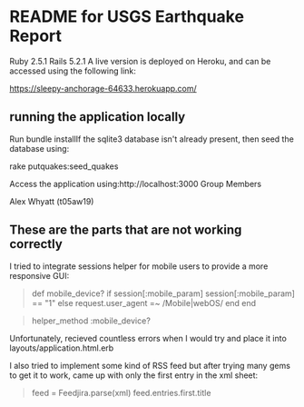 

# README for USGS Earthquake Report  #
Ruby 2.5.1  Rails 5.2.1
A live version is deployed on Heroku, and can be accessed using the following link:

https://sleepy-anchorage-64633.herokuapp.com/



## running the application locally ##
Run bundle installIf the sqlite3 database isn't already present, then seed the database using:

rake putquakes:seed_quakes



Access the application using:http://localhost:3000
Group Members

Alex Whyatt (t05aw19)



## These are the parts that are not working correctly ##


I tried to integrate sessions helper for mobile users to provide a more responsive GUI:

> def mobile_device?
>  	if session[:mobile_param]
>  		session[:mobile_param] == "1"
>  	else
>  		request.user_agent =~ /Mobile|webOS/
>  	end
>  end

>  helper_method :mobile_device?

Unfortunately, recieved countless errors when I would try and place it into layouts/application.html.erb


I also tried to implement some kind of RSS feed but after trying many gems to get it to work, came up with only the first entry in the xml sheet:

>feed = Feedjira.parse(xml)
>	  feed.entries.first.title
